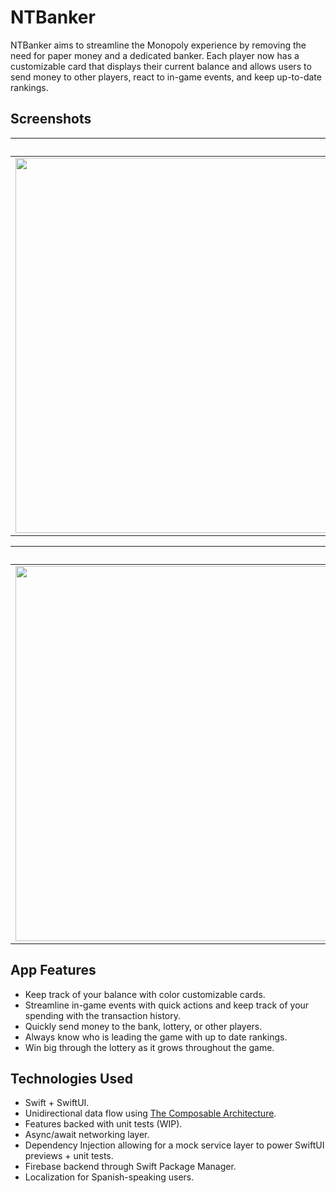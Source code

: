 # NTBanker

NTBanker aims to streamline the Monopoly experience by removing the need for paper money and a dedicated banker. Each player now has a customizable card that displays their current balance and allows users to send money to other players, react to in-game events, and keep up-to-date rankings.

## Screenshots
<table>
  <thead>
    <tr>
      <th colspan="5">English</th>
    </tr>
  </thead>
  <tbody>
    <tr>
        <td>
            <img src="https://github.com/0xJavier/NTBanker/assets/20247642/f384115d-9dc9-494e-8223-c4441404ba6a" height="600"/>
        </td>
        <td>
            <img src="https://github.com/0xJavier/NTBanker/assets/20247642/ae8f5ae1-6ce1-4a73-ab9a-6d7f057f01ed" height="600"/>
        </td>
        <td>
            <img src="https://github.com/0xJavier/NTBanker/assets/20247642/59af0336-1bb1-486c-be8d-cef816b5b92c" height="600"/>
        </td>
    </tr>
  </tbody>
</table>

<table>
  <thead>
    <tr>
      <th colspan="5">Spanish</th>
    </tr>
  </thead>
  <tbody>
    <tr>
        <td>
            <img src="https://github.com/0xJavier/NTBanker/assets/20247642/ca8532d4-a086-4e05-9e9b-82e8f96d845a" height="600"/>
        </td>
        <td>
            <img src="https://github.com/0xJavier/NTBanker/assets/20247642/fc22527f-ea50-497b-a7fe-eb48d6786a7c" height="600"/>
        </td>
        <td>
            <img src="https://github.com/0xJavier/NTBanker/assets/20247642/cc745bda-3df3-4c7b-ac94-3823b7e2c816" height="600"/>
        </td>
    </tr>
  </tbody>
</table>

## App Features
* Keep track of your balance with color customizable cards.
* Streamline in-game events with quick actions and keep track of your spending with the transaction history.
* Quickly send money to the bank, lottery, or other players.
* Always know who is leading the game with up to date rankings.
* Win big through the lottery as it grows throughout the game.

## Technologies Used
* Swift + SwiftUI.
* Unidirectional data flow using [The Composable Architecture](https://github.com/pointfreeco/swift-composable-architecture).
* Features backed with unit tests (WIP).
* Async/await networking layer.
* Dependency Injection allowing for a mock service layer to power SwiftUI previews + unit tests.
* Firebase backend through Swift Package Manager.
* Localization for Spanish-speaking users.
